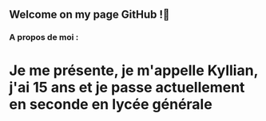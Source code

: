 ## Welcome on my page GitHub !👋

### A propos de moi :
# Je me présente, je m'appelle Kyllian, j'ai 15 ans et je passe actuellement en seconde en lycée générale
